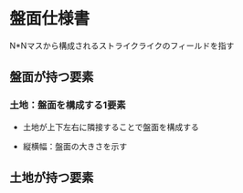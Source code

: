 # 盤面仕様書

N*Nマスから構成されるストライクライクのフィールドを指す

## 盤面が持つ要素

### 土地：盤面を構成する1要素

* 土地が上下左右に隣接することで盤面を構成する

* 縦横幅：盤面の大きさを示す

## 土地が持つ要素
